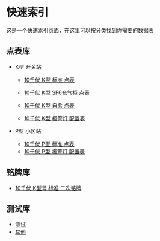 # 快速索引

这是一个快速索引页面，在这里可以按分类找到你需要的数据表

## 点表库

- K型 开关站

  - [10千伏 K型 标准 点表](/Page/10K-Standard-Uploadplate.md)

  - [10千伏 K型 SF6充气柜 点表](/Page/10K-SF6-Uploadplate.md)

  - [10千伏 K型 自愈 点表](/Page/10K-Automatic-Uploadplate.md)
  - [10千伏 K型 报警灯 配置表](Page/10K-Alarmplate.md)

- P型 小区站
  - [10千伏 P型 标准 点表](/Page/10P-Standard-Uploadplate.md)
  - [10千伏 P型 报警灯 配置表](/Page/10P-Alarmplate.md)


## 铭牌库

- [10千伏 K型号 标准 二次铭牌](/Page/10K-Standard-Nameplate.md)

## 测试库

- [测试](/Page/TEST.md)
- [其他](/Page/OTHER.md)

